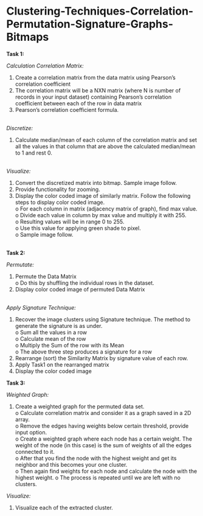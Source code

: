 # Clustering-Techniques-Correlation-Permutation-Signature-Graphs-Bitmaps

__Task 1:__<br>

  <i>Calculation Correlation Matrix:</i><br>
  1. Create a correlation matrix from the data matrix using Pearson’s correlation coefficient<br>
  2. The correlation matrix will be a NXN matrix (where N is number of records in your input dataset) containing Pearson’s correlation coefficient between each of the row in data matrix<br>
  3. Pearson’s correlation coefficient formula.<br><br>

  <i>Discretize:</i><br>
  1. Calculate median/mean of each column of the correlation matrix and set all the values in that column that are above the calculated median/mean to 1 and rest 0.<br><br>

  <i>Visualize:</i><br> 
  1. Convert the discretized matrix into bitmap. Sample image follow.<br>
  2. Provide functionality for zooming.<br>
  3. Display the color coded image of similarly matrix. Follow the following steps to display color coded image.<br>
        o For each column in matrix (adjacency matrix of graph), find max value.<br>
        o Divide each value in column by max value and multiply it with 255.<br>
        o Resulting values will be in range 0 to 255.<br>
        o Use this value for applying green shade to pixel.<br>
        o Sample image follow.<br><br>
    
__Task 2:__<br>

  <i>Permutate:</i><br>
  1. Permute the Data Matrix<br>
        o Do this by shuffling the individual rows in the dataset.<br>
  2. Display color coded image of permuted Data Matrix<br><br>

  <i>Apply Signature Technique:</i><br>
  1. Recover the image clusters using Signature technique. The method to generate the signature is as under.<br>
        o Sum all the values in a row<br>
        o Calculate mean of the row<br>
        o Multiply the Sum of the row with its Mean<br>
        o The above three step produces a signature for a row<br>
  2. Rearrange (sort) the Similarity Matrix by signature value of each row.<br>
  3. Apply Task1 on the rearranged matrix<br>
  4. Display the color coded image<br>

__Task 3:__<br>

  <i>Weighted Graph:</i><br>
  1. Create a weighted graph for the permuted data set.<br>
        o Calculate correlation matrix and consider it as a graph saved in a 2D array.<br>
        o Remove the edges having weights below certain threshold, provide input option.<br>
        o Create a weighted graph where each node has a certain weight. The weight of the node (in this case) is the sum of weights of all the edges connected to it.<br>
        o After that you find the node with the highest weight and get its neighbor and this becomes your one cluster.<br>
        o Then again find weights for each node and calculate the node with the highest weight.
        o The process is repeated until we are left with no clusters.

  <i>Visualize:</i><br>
  1. Visualize each of the extracted cluster.      


